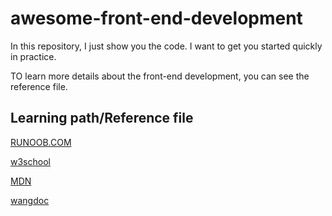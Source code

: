 # awesome-front-end-development

In this repository, I just show you the code. I want to get you started quickly in practice.

TO learn more details about the front-end development, you can see the reference file.

## Learning path/Reference file

[RUNOOB.COM](https://www.runoob.com/)

[w3school](https://www.w3school.com.cn/)

[MDN](https://developer.mozilla.org/zh-CN/)

[wangdoc](https://wangdoc.com/)
